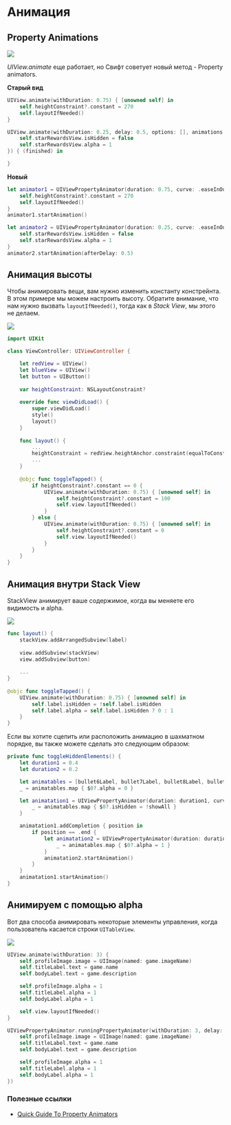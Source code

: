# Анимация

## Property Animations

![](images/old-new.gif)

_UIView.animate_ еще работает, но Свифт советует новый метод -  Property animators.

**Старый вид**

```swift
UIView.animate(withDuration: 0.75) { [unowned self] in
    self.heightConstraint?.constant = 270
    self.layoutIfNeeded()
}

UIView.animate(withDuration: 0.25, delay: 0.5, options: [], animations: {
    self.starRewardsView.isHidden = false
    self.starRewardsView.alpha = 1
}) { (finished) in

}
```

**Новый**

```swift
let animator1 = UIViewPropertyAnimator(duration: 0.75, curve: .easeInOut) {
    self.heightConstraint?.constant = 270
    self.layoutIfNeeded()
}
animator1.startAnimation()

let animator2 = UIViewPropertyAnimator(duration: 0.25, curve: .easeInOut) {
    self.starRewardsView.isHidden = false
    self.starRewardsView.alpha = 1
}
animator2.startAnimation(afterDelay: 0.5)
```

## Анимация высоты

Чтобы анимировать вещи, вам нужно изменить константу констрейнта. В этом примере мы можем настроить высоту. Обратите внимание, что нам нужно вызвать `layoutIfNeeded()`, тогда как в _Stack View_, мы этого не делаем.

![](images/height.gif)

```swift
import UIKit

class ViewController: UIViewController {

    let redView = UIView()
    let blueView = UIView()
    let button = UIButton()
    
    var heightConstraint: NSLayoutConstraint?
    
    override func viewDidLoad() {
        super.viewDidLoad()
        style()
        layout()
    }
    
    func layout() {
    	...
        heightConstraint = redView.heightAnchor.constraint(equalToConstant: 100)
        ...
    }
    
    @objc func toggleTapped() {
        if heightConstraint?.constant == 0 {
            UIView.animate(withDuration: 0.75) { [unowned self] in
                self.heightConstraint?.constant = 100
                self.view.layoutIfNeeded()
            }
        } else {
            UIView.animate(withDuration: 0.75) { [unowned self] in
                self.heightConstraint?.constant = 0
                self.view.layoutIfNeeded()
            }
        }
    }
}
```


## Анимация внутри Stack View

StackView анимирует ваше содержимое, когда вы меняете его видимость и alpha.

![](images/stackView.gif)

```swift
func layout() {
    stackView.addArrangedSubview(label)
    
    view.addSubview(stackView)
    view.addSubview(button)
    
    ...
}
    
@objc func toggleTapped() {
    UIView.animate(withDuration: 0.75) { [unowned self] in
        self.label.isHidden = !self.label.isHidden
        self.label.alpha = self.label.isHidden ? 0 : 1
    }
}
```

Если вы хотите сцепить или расположить анимацию в шахматном порядке, вы также можете сделать это следующим образом:

```swift
private func toggleHiddenElements() {
    let duration1 = 0.4
    let duration2 = 0.2

    let animatables = [bullet6Label, bullet7Label, bullet8Label, bullet9Label]
    _ = animatables.map { $0?.alpha = 0 }

    let animatation1 = UIViewPropertyAnimator(duration: duration1, curve: .easeInOut) { [self] in
        _ = animatables.map { $0?.isHidden = !showAll }
    }

    animatation1.addCompletion { position in
        if position == .end {
            let animatation2 = UIViewPropertyAnimator(duration: duration2, curve: .easeInOut) {
                _ = animatables.map { $0?.alpha = 1 }
            }
            animatation2.startAnimation()
        }
    }
    animatation1.startAnimation()
}
```



## Анимируем с помощью alpha

Вот два способа анимировать некоторые элементы управления, когда пользователь касается строки `UITableView`.

![](images/games-demo.gif)

```swift
UIView.animate(withDuration: 3) {
    self.profileImage.image = UIImage(named: game.imageName)
    self.titleLabel.text = game.name
    self.bodyLabel.text = game.description

    self.profileImage.alpha = 1
    self.titleLabel.alpha = 1
    self.bodyLabel.alpha = 1

    self.view.layoutIfNeeded()
}

UIViewPropertyAnimator.runningPropertyAnimator(withDuration: 3, delay: 0, options: [], animations: {
    self.profileImage.image = UIImage(named: game.imageName)
    self.titleLabel.text = game.name
    self.bodyLabel.text = game.description

    self.profileImage.alpha = 1
    self.titleLabel.alpha = 1
    self.bodyLabel.alpha = 1
})
```

### Полезные ссылки

- [Quick Guide To Property Animators](https://useyourloaf.com/blog/quick-guide-to-property-animators/)

